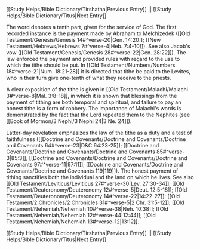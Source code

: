 [[Study Helps/Bible Dictionary/Tirshatha|Previous Entry]]  ||  [[Study Helps/Bible Dictionary/Titus|Next Entry]]

 The word denotes a tenth part, given for the service of God. The first recorded instance is the payment made by Abraham to Melchizedek ([[Old Testament/Genesis/Genesis 14#^verse-20|Gen. 14:20]]; [[New Testament/Hebrews/Hebrews 7#^verse-4|Heb. 7:4-10]]). See also Jacob's vow ([[Old Testament/Genesis/Genesis 28#^verse-22|Gen. 28:22]]). The law enforced the payment and provided rules with regard to the use to which the tithe should be put. In [[Old Testament/Numbers/Numbers 18#^verse-21|Num. 18:21-28]] it is directed that tithe be paid to the Levites, who in their turn give one-tenth of what they receive to the priests.

 A clear exposition of the tithe is given in [[Old Testament/Malachi/Malachi 3#^verse-8|Mal. 3:8-18]], in which it is shown that blessings from the payment of tithing are both temporal and spiritual, and failure to pay an honest tithe is a form of robbery. The importance of Malachi's words is demonstrated by the fact that the Lord repeated them to the Nephites (see [[Book of Mormon/3 Nephi/3 Nephi 24|3 Ne. 24]]).

 Latter-day revelation emphasizes the law of the tithe as a duty and a test of faithfulness ([[Doctrine and Covenants/Doctrine and Covenants/Doctrine and Covenants 64#^verse-23|D&C 64:23-25]]; [[Doctrine and Covenants/Doctrine and Covenants/Doctrine and Covenants 85#^verse-3|85:3]]; [[Doctrine and Covenants/Doctrine and Covenants/Doctrine and Covenants 97#^verse-11|97:11]]; [[Doctrine and Covenants/Doctrine and Covenants/Doctrine and Covenants 119|119]]). The honest payment of tithing sanctifies both the individual and the land on which he lives. See also [[Old Testament/Leviticus/Leviticus 27#^verse-30|Lev. 27:30-34]]; [[Old Testament/Deuteronomy/Deuteronomy 12#^verse-5|Deut. 12:5-18]]; [[Old Testament/Deuteronomy/Deuteronomy 14#^verse-22|14:22-27]]; [[Old Testament/2 Chronicles/2 Chronicles 31#^verse-5|2 Chr. 31:5-12]]; [[Old Testament/Nehemiah/Nehemiah 10#^verse-38|Neh. 10:38]]; [[Old Testament/Nehemiah/Nehemiah 12#^verse-44|12:44]]; [[Old Testament/Nehemiah/Nehemiah 13#^verse-12|13:12]].

[[Study Helps/Bible Dictionary/Tirshatha|Previous Entry]]  ||  [[Study Helps/Bible Dictionary/Titus|Next Entry]]